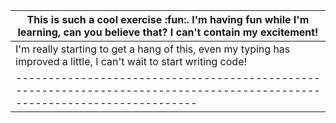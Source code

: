 |This is such a cool exercise :fun:. I'm having fun while I'm learning, can you believe that? I can't contain my excitement!|
|--------------------------------------------------------------------------------------------------------------------------|
|I'm really starting to get a hang of this, even my typing has improved a little, I can't wait to start writing code!|
|--------------------------------------------------------------------------------------------------------------------------|
